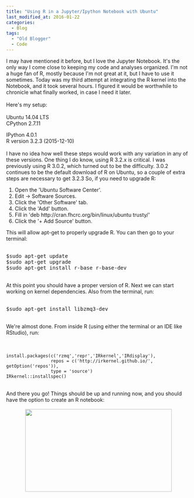 ```yaml
---
title: "Using R in a Jupyter/Ipython Notebook with Ubuntu"
last_modified_at: 2016-01-22
categories:
  - Blog
tags:
  - "Old Blogger"
  - Code
---
```

I may have mentioned it before, but I love the Jupyter Notebook. It's the only way I come close to keeping my code and analyses organized. I'm not a huge fan of R, mostly because I'm not great at it, but I have to use it sometimes. Today was my third attempt at integrating the R kernel into the Notebook, and it took several hours. I figured it would be worthwhile to chronicle what finally worked, in case I need it later.<br />
<br />
Here's my setup:<br />
<br />
Ubuntu 14.04 LTS<br />
CPython 2.7.11<br />
<div>
IPython 4.0.1</div>
<div>
R version 3.2.3 (2015-12-10)</div>
<div>
<br /></div>
<div>
I have no idea how well these steps would work with any variation in any of these versions. One thing I do know, using R 3.2.x is critical. I was previously using&nbsp;R 3.0.2, which turned out to be the difficulty. 3.0.2 continues to be the default download of R on Ubuntu, so a couple of extra steps are necessary to get 3.2.3 So, if you need to upgrade R:</div>
<div>
<ol>
<li>Open the 'Ubuntu Software Center'.</li>
<li>Edit -&gt; Software Sources.</li>
<li>Click the 'Other Software' tab.</li>
<li>Click the 'Add' button.</li>
<li>Fill in 'deb&nbsp;http://cran.fhcrc.org/bin/linux/ubuntu trusty/'</li>
<li>Click the '+ Add Source' button.&nbsp;</li>
</ol>
<div>
This will allow apt-get to properly upgrade R. You can then go to your terminal:<br />
<br /></div>
</div>
<pre class="brush:bash;">$sudo apt-get update
$sudo apt-get upgrade
$sudo apt-get install r-base r-base-dev
</pre>
<br />
At this point you should have a proper version of R. Next we can start working on kernel dependencies. Also from the terminal, run:<br />
<br />
<pre class="brush:bash;">$sudo apt-get install libzmq3-dev</pre>
<br />
We're almost done. From inside R (using either the terminal or an IDE like RStudio), run:<br />
<br />
<br />
<pre class="language-r"><code>install.packages(c('rzmq','repr','IRkernel','IRdisplay'),
                 repos = c('http://irkernel.github.io/', getOption('repos')),
                 type = 'source')
IRkernel::installspec()
</code></pre>
<br />
And there you go! Things should be up and running now, and you should have the option to create an R notebook:<br />
<br />
<div class="separator" style="clear: both; text-align: center;">
<a href="http://2.bp.blogspot.com/-VpRb5l9I_0k/VqLN1uUSF1I/AAAAAAAACso/JLSiwEeYQUU/s1600/Screenshot%2Bfrom%2B2016-01-22%2B19%253A46%253A24.png" imageanchor="1" style="margin-left: 1em; margin-right: 1em;"><img border="0" height="225" src="http://2.bp.blogspot.com/-VpRb5l9I_0k/VqLN1uUSF1I/AAAAAAAACso/JLSiwEeYQUU/s400/Screenshot%2Bfrom%2B2016-01-22%2B19%253A46%253A24.png" width="400" /></a></div>

